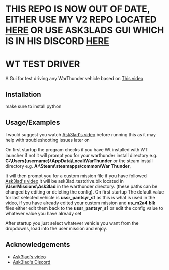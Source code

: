 # THIS REPO IS NOW OUT OF DATE, EITHER USE MY V2 REPO LOCATED [HERE](https://github.com/TheUnsocialEngineer/wt-test-drive-gui-2.0) OR USE ASK3LADS GUI WHICH IS IN HIS DISCORD [HERE](https://discord.com/channels/965589985015238677/1332631622758957078)


# WT TEST DRIVER

A Gui for test driving any WarThunder vehicle based on [This video](https://www.youtube.com/watch?v=VbFSo0YqJE0)


## Installation

make sure to install python

## Usage/Examples

I would suggest you watch [Ask3lad's video](https://www.youtube.com/watch?v=VbFSo0YqJE0) before running this as it may help with troubleshooting issues later on

On first startup the program checks if you have Wt installed with WT launcher if not it will prompt you for your warthunder install directory e.g. **C:\Users\{username}\AppData\Local\WarThunder** or the steam install directory e.g. **A:\Steam\steamapps\common\War Thunder**, 

It will then prompt you for a custom mission file if you have followed [Ask3lad's video](https://www.youtube.com/watch?v=VbFSo0YqJE0) it will be ask3lad_testdrive.blk located in **\UserMissions\Ask3lad** in the warthunder directory. (these paths can be changed by editing or deleting the config). On first startup The default value for last selected vehicle is **ussr_pantsyr_s1** as this is what is used in the video, if you have already edited your custom mission and **us_m2a4.blk** files either edit them back to the **ussr_pantsyr_s1** or edit the config value to whatever value you have already set

After startup you just select whatever vehicle you want from the dropdowns, load into the user mission and enjoy.



## Acknowledgements

 - [Ask3lad's video](https://www.youtube.com/watch?v=VbFSo0YqJE0)
 - [Ask3lad's Discord](https://discord.gg/XX3RXMBY)

